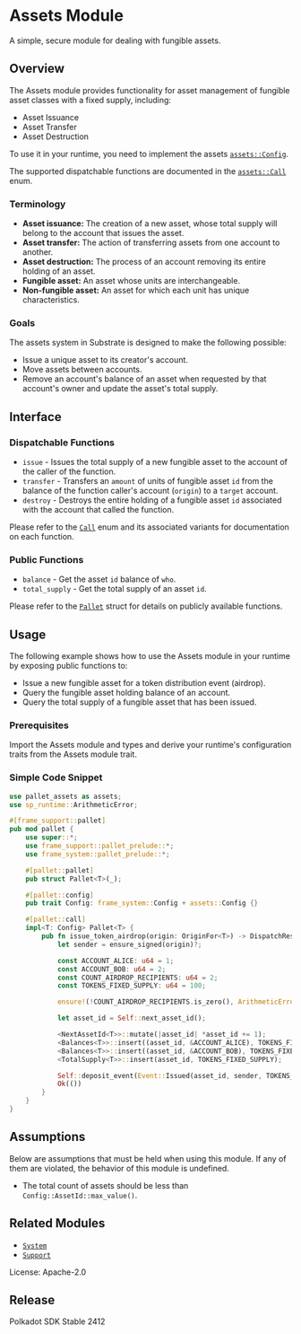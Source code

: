 # Assets Module

A simple, secure module for dealing with fungible assets.

## Overview

The Assets module provides functionality for asset management of fungible asset classes with a fixed supply, including:

* Asset Issuance
* Asset Transfer
* Asset Destruction

To use it in your runtime, you need to implement the assets
[`assets::Config`](https://docs.rs/pallet-assets/latest/pallet_assets/pallet/trait.Config.html).

The supported dispatchable functions are documented in the
[`assets::Call`](https://docs.rs/pallet-assets/latest/pallet_assets/pallet/enum.Call.html) enum.

### Terminology

* **Asset issuance:** The creation of a new asset, whose total supply will belong to the account that issues the asset.
* **Asset transfer:** The action of transferring assets from one account to another.
* **Asset destruction:** The process of an account removing its entire holding of an asset.
* **Fungible asset:** An asset whose units are interchangeable.
* **Non-fungible asset:** An asset for which each unit has unique characteristics.

### Goals

The assets system in Substrate is designed to make the following possible:

* Issue a unique asset to its creator's account.
* Move assets between accounts.
* Remove an account's balance of an asset when requested by that account's owner and update the asset's total supply.

## Interface

### Dispatchable Functions

* `issue` - Issues the total supply of a new fungible asset to the account of the caller of the function.
* `transfer` - Transfers an `amount` of units of fungible asset `id` from the balance of the function caller's account
(`origin`) to a `target` account.
* `destroy` - Destroys the entire holding of a fungible asset `id` associated with the account that called the function.

Please refer to the [`Call`](https://docs.rs/pallet-assets/latest/pallet_assets/enum.Call.html) enum and its associated
variants for documentation on each function.

### Public Functions
<!-- Original author of descriptions: @gavofyork -->

* `balance` - Get the asset `id` balance of `who`.
* `total_supply` - Get the total supply of an asset `id`.

Please refer to the [`Pallet`](https://docs.rs/pallet-assets/latest/pallet_assets/pallet/struct.Pallet.html) struct for
details on publicly available functions.

## Usage

The following example shows how to use the Assets module in your runtime by exposing public functions to:

* Issue a new fungible asset for a token distribution event (airdrop).
* Query the fungible asset holding balance of an account.
* Query the total supply of a fungible asset that has been issued.

### Prerequisites

Import the Assets module and types and derive your runtime's configuration traits from the Assets module trait.

### Simple Code Snippet

```rust
use pallet_assets as assets;
use sp_runtime::ArithmeticError;

#[frame_support::pallet]
pub mod pallet {
    use super::*;
    use frame_support::pallet_prelude::*;
    use frame_system::pallet_prelude::*;

    #[pallet::pallet]
    pub struct Pallet<T>(_);

    #[pallet::config]
    pub trait Config: frame_system::Config + assets::Config {}

    #[pallet::call]
    impl<T: Config> Pallet<T> {
        pub fn issue_token_airdrop(origin: OriginFor<T>) -> DispatchResult {
            let sender = ensure_signed(origin)?;

            const ACCOUNT_ALICE: u64 = 1;
            const ACCOUNT_BOB: u64 = 2;
            const COUNT_AIRDROP_RECIPIENTS: u64 = 2;
            const TOKENS_FIXED_SUPPLY: u64 = 100;

            ensure!(!COUNT_AIRDROP_RECIPIENTS.is_zero(), ArithmeticError::DivisionByZero);

            let asset_id = Self::next_asset_id();

            <NextAssetId<T>>::mutate(|asset_id| *asset_id += 1);
            <Balances<T>>::insert((asset_id, &ACCOUNT_ALICE), TOKENS_FIXED_SUPPLY / COUNT_AIRDROP_RECIPIENTS);
            <Balances<T>>::insert((asset_id, &ACCOUNT_BOB), TOKENS_FIXED_SUPPLY / COUNT_AIRDROP_RECIPIENTS);
            <TotalSupply<T>>::insert(asset_id, TOKENS_FIXED_SUPPLY);

            Self::deposit_event(Event::Issued(asset_id, sender, TOKENS_FIXED_SUPPLY));
            Ok(())
        }
    }
}
```

## Assumptions

Below are assumptions that must be held when using this module.  If any of them are violated, the behavior of this
module is undefined.

* The total count of assets should be less than `Config::AssetId::max_value()`.

## Related Modules

* [`System`](https://docs.rs/frame-system/latest/frame_system/)
* [`Support`](https://docs.rs/frame-support/latest/frame_support/)

License: Apache-2.0


## Release

Polkadot SDK Stable 2412
